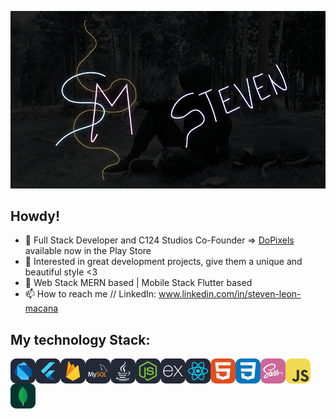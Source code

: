 ![My Designer Logo :D](https://github.com/Steven-Leon-007/Steven-Leon-007/blob/main/github-readme-foto.png?raw=true)

## Howdy!

- 👋 Full Stack Developer and C124 Studios Co-Founder => [DoPixels](https://play.google.com/store/apps/details?id=com.c124studios.dopixels&pcampaignid=web_share) available now in the Play Store
- 👀 Interested in great development projects, give them a unique and beautiful style <3
- 🌱 Web Stack MERN based | Mobile Stack Flutter based
- 📫 How to reach me // LinkedIn: www.linkedin.com/in/steven-leon-macana

## My technology Stack:
[<img align="left" alt="Dart" width="40px" src="https://github.com/tandpfun/skill-icons/blob/main/icons/Dart-Dark.svg" />](Dart)
[<img align="left" alt="Flutter" width="40px" src="https://github.com/tandpfun/skill-icons/blob/main/icons/Flutter-Dark.svg" />](Flutter)
[<img align="left" alt="Firebase" width="40px" src="https://github.com/tandpfun/skill-icons/blob/main/icons/Firebase-Dark.svg" />](Firebase)
[<img align="left" alt="MySQL" width="40px" src="https://github.com/tandpfun/skill-icons/blob/main/icons/MySQL-Dark.svg" />](MySQL)
[<img align="left" alt="Java" width="40px" src="https://github.com/tandpfun/skill-icons/blob/main/icons/Java-Dark.svg" />](Java)
[<img align="left" alt="NodeJS" width="40px" src="https://github.com/tandpfun/skill-icons/blob/main/icons/NodeJS-Dark.svg" />](NodeJS)
[<img align="left" alt="ExpressJS" width="40px" src="https://github.com/tandpfun/skill-icons/blob/main/icons/ExpressJS-Dark.svg" />](ExpressJS)
[<img align="left" alt="React" width="40px" src="https://github.com/tandpfun/skill-icons/blob/main/icons/React-Dark.svg" />](React)
[<img align="left" alt="HTML" width="40px" src="https://github.com/tandpfun/skill-icons/blob/main/icons/HTML.svg" />](HTML)
[<img align="left" alt="CSS" width="40px" src="https://github.com/tandpfun/skill-icons/blob/main/icons/CSS.svg" />](CSS)
[<img align="left" alt="SASS" width="40px" src="https://github.com/tandpfun/skill-icons/blob/main/icons/Sass.svg" />](SASS)
[<img align="left" alt="JavaScript" width="40px" src="https://github.com/tandpfun/skill-icons/blob/main/icons/JavaScript.svg" />](JavaScript)
[<img align="left" alt="MongoDB" width="40px" src="https://github.com/tandpfun/skill-icons/blob/main/icons/MongoDB.svg" />](MongoDB)
<!---
Steven-Leon-007/Steven-Leon-007 is a ✨ special ✨ repository because its `README.md` (this file) appears on your GitHub profile.
You can click the Preview link to take a look at your changes.
--->
